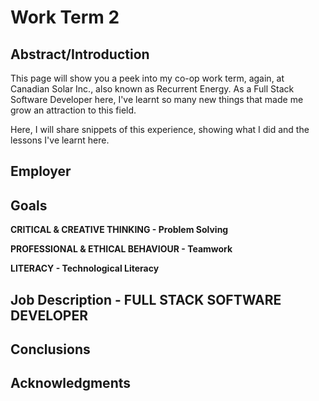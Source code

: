 # Work Term 2

## Abstract/Introduction

This page will show you a peek into my co-op work term, again, at Canadian Solar Inc., also known as Recurrent Energy. As a Full Stack Software Developer here, I've learnt so many new things that made me grow an attraction to this field.

Here, I will share snippets of this experience, showing what I did and the lessons I've learnt here.

## Employer

## Goals

**CRITICAL & CREATIVE THINKING - Problem Solving**

**PROFESSIONAL & ETHICAL BEHAVIOUR - Teamwork**

**LITERACY - Technological Literacy**

## Job Description - FULL STACK SOFTWARE DEVELOPER

## Conclusions

## Acknowledgments